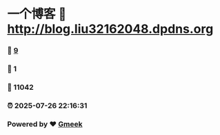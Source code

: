 # 一个博客 :link: http://blog.liu32162048.dpdns.org 
### :page_facing_up: [9](http://blog.liu32162048.dpdns.org/tag.html) 
### :speech_balloon: 1 
### :hibiscus: 11042 
### :alarm_clock: 2025-07-26 22:16:31 
### Powered by :heart: [Gmeek](https://github.com/Meekdai/Gmeek)
